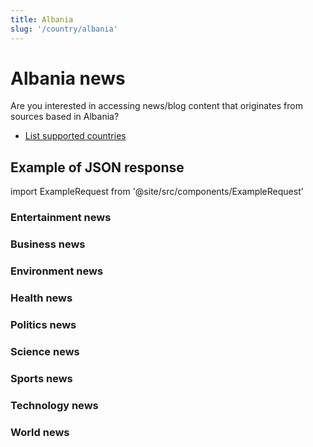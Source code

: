 ```yaml
---
title: Albania
slug: '/country/albania'
---
```


# Albania news

Are you interested in accessing news/blog content that originates from sources based in Albania?

- [List supported countries](/get-articles/countries)

## Example of JSON response

import ExampleRequest from '@site/src/components/ExampleRequest'

### Entertainment news
<ExampleRequest url="https://api.apitube.io/v1/news/articles?limit=2&category=news/Arts_and_Entertainment&language=al"></ExampleRequest>

### Business news
<ExampleRequest url="https://api.apitube.io/v1/news/articles?limit=2&category=news/Business&language=al"></ExampleRequest>

### Environment news
<ExampleRequest url="https://api.apitube.io/v1/news/articles?limit=2&category=news/Environment&language=al"></ExampleRequest>

### Health news
<ExampleRequest url="https://api.apitube.io/v1/news/articles?limit=2&category=news/Health&language=al"></ExampleRequest>

### Politics news
<ExampleRequest url="https://api.apitube.io/v1/news/articles?limit=2&category=news/Politics&language=al"></ExampleRequest>

### Science news
<ExampleRequest url="https://api.apitube.io/v1/news/articles?limit=2&category=news/Science&language=al"></ExampleRequest>

### Sports news
<ExampleRequest url="https://api.apitube.io/v1/news/articles?limit=2&category=news/Sports&language=al"></ExampleRequest>

### Technology news
<ExampleRequest url="https://api.apitube.io/v1/news/articles?limit=2&category=news/Technology&language=al"></ExampleRequest>

### World news
<ExampleRequest url="https://api.apitube.io/v1/news/articles?limit=2&category=news/World&language=al"></ExampleRequest>
